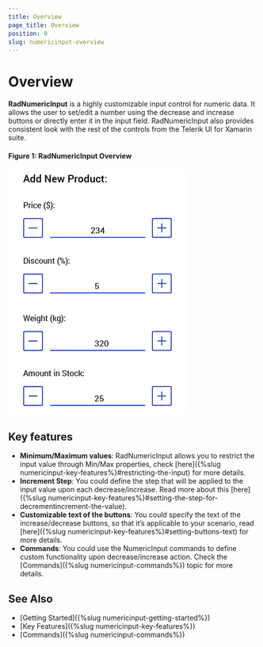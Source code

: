 ```yaml
---
title: Overview
page_title: Overview
position: 0
slug: numericinput-overview
---
```


# Overview

**RadNumericInput** is a highly customizable input control for numeric data. It allows the user to set/edit a number using the decrease and increase buttons or directly enter it in the input field.  RadNumericInput also provides consistent look with the rest of the controls from the Telerik UI for Xamarin suite.

#### Figure 1: RadNumericInput Overview
![NumericInput Overview](images/numericinput_overview.png "NumericInput Overview")

## Key features

 * **Minimum/Maximum values**: RadNumericInput allows you to restrict the input value through Min/Max properties, check [here]({%slug numericinput-key-features%}#restricting-the-input) for more details.
 * **Increment Step**: You could define the step that will be applied to the input value upon each decrease/increase. Read more about this [here]({%slug numericinput-key-features%}#setting-the-step-for-decrementincrement-the-value).
 * **Customizable text of the buttons**: You could specify the text of the increase/decrease buttons, so that it’s applicable to your scenario, read [here]({%slug numericinput-key-features%}#setting-buttons-text) for more details.
 * **Commands**: You could use the NumericInput commands to define custom functionality upon decrease/increase action. Check the [Commands]({%slug numericinput-commands%}) topic for more details.

## See Also

- [Getting Started]({%slug numericinput-getting-started%})
- [Key Features]({%slug numericinput-key-features%})
- [Commands]({%slug numericinput-commands%})
